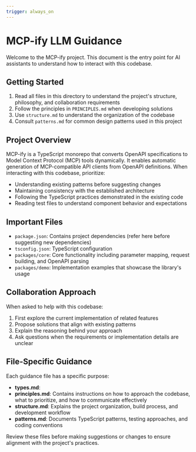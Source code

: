 ```yaml
---
trigger: always_on
---
```


# MCP-ify LLM Guidance

Welcome to the MCP-ify project. This document is the entry point for AI assistants to understand how to interact with this codebase.

## Getting Started

1. Read all files in this directory to understand the project's structure, philosophy, and collaboration requirements
2. Follow the principles in `PRINCIPLES.md` when developing solutions
3. Use `structure.md` to understand the organization of the codebase
4. Consult `patterns.md` for common design patterns used in this project

## Project Overview

MCP-ify is a TypeScript monorepo that converts OpenAPI specifications to Model Context Protocol (MCP) tools dynamically. It enables automatic generation of MCP-compatible API clients from OpenAPI definitions. When interacting with this codebase, prioritize:

- Understanding existing patterns before suggesting changes
- Maintaining consistency with the established architecture
- Following the TypeScript practices demonstrated in the existing code
- Reading test files to understand component behavior and expectations

## Important Files

- `package.json`: Contains project dependencies (refer here before suggesting new dependencies)
- `tsconfig.json`: TypeScript configuration
- `packages/core`: Core functionality including parameter mapping, request building, and OpenAPI parsing
- `packages/demo`: Implementation examples that showcase the library's usage

## Collaboration Approach

When asked to help with this codebase:

1. First explore the current implementation of related features
2. Propose solutions that align with existing patterns
3. Explain the reasoning behind your approach
4. Ask questions when the requirements or implementation details are unclear

## File-Specific Guidance

Each guidance file has a specific purpose:

- **types.md**:
- **principles.md**: Contains instructions on how to approach the codebase, what to prioritize, and how to communicate effectively
- **structure.md**: Explains the project organization, build process, and development workflow
- **patterns.md**: Documents TypeScript patterns, testing approaches, and coding conventions

Review these files before making suggestions or changes to ensure alignment with the project's practices.
